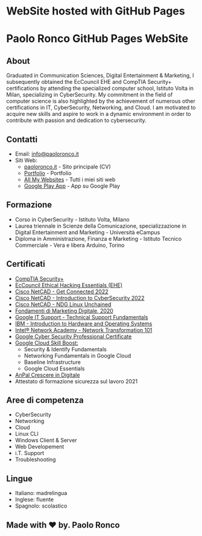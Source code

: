 # WebSite hosted with GitHub Pages

# Paolo Ronco GitHub Pages WebSite

## About

​Graduated in Communication Sciences, Digital Entertainment & Marketing, I subsequently obtained the EcCouncil EHE and CompTIA Security+ certifications by attending the specialized computer school, Istituto Volta in Milan, specializing in CyberSecurity. 
My commitment in the field of computer science is also highlighted by the achievement of numerous other certifications in IT, CyberSecurity, Networking, and Cloud. 
I am motivated to acquire new skills and aspire to work in a dynamic environment in order to contribute with passion and dedication to cybersecurity.

## Contatti

- Email: [info@paoloronco.it](mailto:info@paoloronco.it)
- Siti Web:
  - [paoloronco.it](https://paoloronco.it) - Sito principale (CV)
  - [Portfolio](https://prportfolio.paoloronco.it) - Portfolio
  - [All My Websites](https://links.paoloronco.it) - Tutti i miei siti web
  - [Google Play App](https://play.google.com/store/apps/details?id=com.pr.paoloroncowebsite) - App su Google Play
  

## Formazione

- Corso in CyberSecurity - Istituto Volta, Milano
- Laurea triennale in Scienze della Comunicazione, specializzazione in Digital Entertainment and Marketing - Università eCampus
- Diploma in Amministrazione, Finanza e Marketing - Istituto Tecnico Commerciale - Vera e libera Arduino, Torino

## Certificati

- [CompTIA Security+](https://drive.google.com/file/d/18YxdMS9VWWOZ4Cp7YW1GMIcs6K-eiH8V/view)
- [EcCouncil Ethical Hacking Essentials (EHE)](https://drive.google.com/file/d/1kYlruycasjmeUCMSjUfbYKo_mOa1YOKc/view)
- [Cisco NetCAD - Get Connected 2022](https://drive.google.com/file/d/1asZ5Nks1vRQnltrLY1TFyzNMm6a3_XT9/view)
- [Cisco NetCAD - Introduction to CyberSecurity 2022](https://drive.google.com/file/d/1CTSt5hZjEzO20fmsZi7ytHcSflV46Sht/view)
- [Cisco NetCAD - NDG Linux Unchained](https://drive.google.com/file/d/1LPLaAevhfvdf4k_JhPDcooPalqLAbHKK/view)
- [Fondamenti di Marketing Digitale, 2020](https://drive.google.com/file/d/16_cCk_c1KdZA-DqMSXEDkVssxYQkT5GX/view)
- [Google IT Support - Technical Support Fundamentals](https://drive.google.com/file/d/1yLC3zjTIcfYhq9FD6sQXJeqJBHBLCOAX/view)
- [IBM - Introduction to Hardware and Operating Systems](https://drive.google.com/file/d/1sbKR76zIR5Z6cL_iuhFEBkhwnl2ERNCD/view)
- [Intel® Network Academy - Network Transformation 101](https://drive.google.com/file/d/1G7YIxvl2IieaVOE3dmsPB39QpvhIc-Oo/view)
- [Google Cyber Security Professional Certificate](https://drive.google.com/file/d/1eie-4tzpGaMNnRdk_7OuB5vw3sQCu2zK/view)
- [Google Cloud Skill Boost:](link)
  - Security & Identify Fundamentals
  - Networking Fundamentals in Google Cloud
  - Baseline Infrastructure
  - Google Cloud Essentials
- [AnPal Crescere in Digitale](https://drive.google.com/file/d/1jKziJBAHiqM63flePXhiBHWZtYOJbhjY/view)
- Attestato di formazione sicurezza sul lavoro 2021

## Aree di competenza

- CyberSecurity
- Networking
- Cloud
- Linux CLI
- Windows Client & Server
- Web Developement
- i.T. Support
- Troubleshooting

## Lingue

- Italiano: madrelingua
- Inglese: fluente
- Spagnolo: scolastico

## Made wit​h ♥ by. Paolo Ronco
